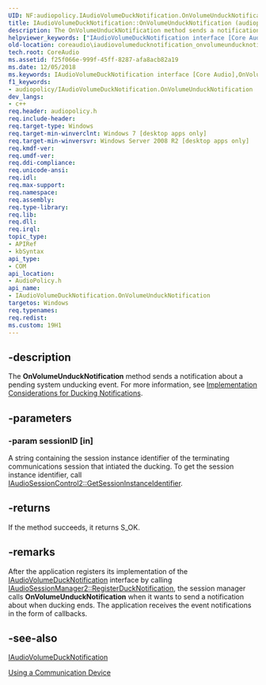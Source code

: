 ```yaml
---
UID: NF:audiopolicy.IAudioVolumeDuckNotification.OnVolumeUnduckNotification
title: IAudioVolumeDuckNotification::OnVolumeUnduckNotification (audiopolicy.h)
description: The OnVolumeUnduckNotification method sends a notification about a pending system unducking event.
helpviewer_keywords: ["IAudioVolumeDuckNotification interface [Core Audio]","OnVolumeUnduckNotification method","IAudioVolumeDuckNotification.OnVolumeUnduckNotification","IAudioVolumeDuckNotification::OnVolumeUnduckNotification","OnVolumeUnduckNotification","OnVolumeUnduckNotification method [Core Audio]","OnVolumeUnduckNotification method [Core Audio]","IAudioVolumeDuckNotification interface","audiopolicy/IAudioVolumeDuckNotification::OnVolumeUnduckNotification","coreaudio.iaudiovolumeducknotification_onvolumeunducknotification"]
old-location: coreaudio\iaudiovolumeducknotification_onvolumeunducknotification.htm
tech.root: CoreAudio
ms.assetid: f25f066e-999f-45ff-8287-afa8acb82a19
ms.date: 12/05/2018
ms.keywords: IAudioVolumeDuckNotification interface [Core Audio],OnVolumeUnduckNotification method, IAudioVolumeDuckNotification.OnVolumeUnduckNotification, IAudioVolumeDuckNotification::OnVolumeUnduckNotification, OnVolumeUnduckNotification, OnVolumeUnduckNotification method [Core Audio], OnVolumeUnduckNotification method [Core Audio],IAudioVolumeDuckNotification interface, audiopolicy/IAudioVolumeDuckNotification::OnVolumeUnduckNotification, coreaudio.iaudiovolumeducknotification_onvolumeunducknotification
f1_keywords:
- audiopolicy/IAudioVolumeDuckNotification.OnVolumeUnduckNotification
dev_langs:
- c++
req.header: audiopolicy.h
req.include-header: 
req.target-type: Windows
req.target-min-winverclnt: Windows 7 [desktop apps only]
req.target-min-winversvr: Windows Server 2008 R2 [desktop apps only]
req.kmdf-ver: 
req.umdf-ver: 
req.ddi-compliance: 
req.unicode-ansi: 
req.idl: 
req.max-support: 
req.namespace: 
req.assembly: 
req.type-library: 
req.lib: 
req.dll: 
req.irql: 
topic_type:
- APIRef
- kbSyntax
api_type:
- COM
api_location:
- AudioPolicy.h
api_name:
- IAudioVolumeDuckNotification.OnVolumeUnduckNotification
targetos: Windows
req.typenames: 
req.redist: 
ms.custom: 19H1
---
```


## -description

The <b>OnVolumeUnduckNotification</b> method sends a notification about a pending system unducking event. For more information, see <a href="https://docs.microsoft.com/windows/desktop/CoreAudio/handling-audio-ducking-events-from-communication-devices">Implementation Considerations for Ducking Notifications</a>.

## -parameters

### -param sessionID [in]

A string containing the session instance identifier of the terminating communications session that intiated the ducking. To get the session instance identifier, call <a href="https://docs.microsoft.com/windows/desktop/api/audiopolicy/nf-audiopolicy-iaudiosessioncontrol2-getsessioninstanceidentifier">IAudioSessionControl2::GetSessionInstanceIdentifier</a>.

## -returns

If the method succeeds, it returns S_OK. 

## -remarks

After the application registers its implementation  of the <a href="https://docs.microsoft.com/windows/desktop/api/audiopolicy/nn-audiopolicy-iaudiovolumeducknotification">IAudioVolumeDuckNotification</a> interface by calling <a href="https://docs.microsoft.com/windows/desktop/api/audiopolicy/nf-audiopolicy-iaudiosessionmanager2-registerducknotification">IAudioSessionManager2::RegisterDuckNotification</a>, the session manager calls <b>OnVolumeUnduckNotification</b> when it wants to send a notification about when ducking ends. The application receives the event notifications in the form of callbacks.

## -see-also

<a href="https://docs.microsoft.com/windows/desktop/api/audiopolicy/nn-audiopolicy-iaudiovolumeducknotification">IAudioVolumeDuckNotification</a>

<a href="https://docs.microsoft.com/windows/desktop/CoreAudio/using-the-communication-device">Using a Communication Device</a>

